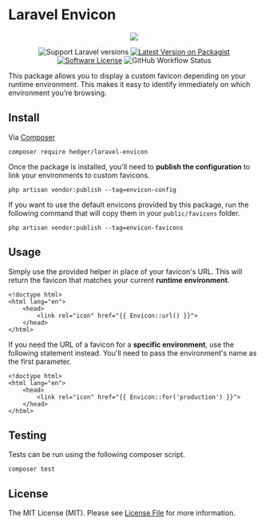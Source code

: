 # Laravel Envicon

<p align="center">
    <img src=".github/screenshot.png"
</p>

<p align="center">
<img src="https://img.shields.io/badge/laravel-%209.x%20|%2010.x-FF2D20.svg?style=flat-square" alt="Support Laravel versions">
<a href="https://packagist.org/packages/hedger/laravel-envicon"><img src="https://img.shields.io/packagist/v/hedger/laravel-envicon.svg?style=flat-square" alt="Latest Version on Packagist"></a>
<a href="LICENSE.md"><img src="https://img.shields.io/badge/license-MIT-brightgreen.svg?style=flat-square" alt="Software License"></a>
<img alt="GitHub Workflow Status" src="https://img.shields.io/github/actions/workflow/status/nhedger/laravel-envicon/integrate.yml?style=flat-square">
</p>

This package allows you to display a custom favicon depending on your
runtime environment. This makes it easy to identify immediately on which
environment you're browsing.

## Install

Via [Composer](https://getcomposer.org/)

```shell script
composer require hedger/laravel-envicon
```

Once the package is installed, you'll need to **publish the configuration**
to link your environments to custom favicons.

```shell script
php artisan vendor:publish --tag=envicon-config
```

If you want to use the default envicons provided by this package, run
the following command that will copy them in your `public/favicons`
folder.

```shell script
php artisan vendor:publish --tag=envicon-favicons
```

## Usage

Simply use the provided helper in place of your favicon's URL. This will
return the favicon that matches your current **runtime environment**.

```blade
<!doctype html>
<html lang="en">
    <head>
        <link rel="icon" href="{{ Envicon::url() }}">
    </head>
</html>
```

If you need the URL of a favicon for a **specific environment**, use the
following statement instead. You'll need to pass the environment's name
as the first parameter.

```blade
<!doctype html>
<html lang="en">
    <head>
        <link rel="icon" href="{{ Envicon::for('production') }}">
    </head>
</html>
```

## Testing
Tests can be run using the following composer script.
```shell script
composer test
```

## License
The MIT License (MIT). Please see [License File](LICENSE.md) for more information.

[ico-version]: https://img.shields.io/packagist/v/hedger/laravel-envicon.svg?style=flat-square
[ico-license]: https://img.shields.io/badge/license-MIT-brightgreen.svg?style=flat-square
[ico-build]: https://img.shields.io/github/workflow/status/nhedger/laravel-envicon/Test/master?style=flat-square
[screenshot]: .github/screenshot.png

[link-packagist]: https://packagist.org/packages/hedger/laravel-envicon

